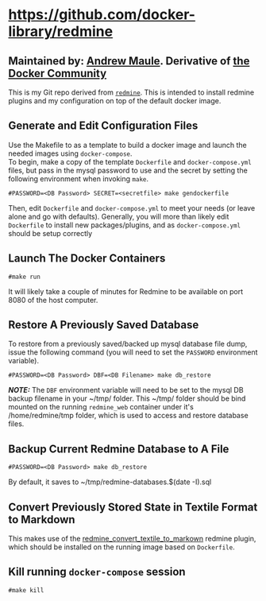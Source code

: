 # https://github.com/docker-library/redmine

## Maintained by: [Andrew Maule](https://github.com/docker-library/redmine).  Derivative of [the Docker Community](https://github.com/docker-library/redmine)

This is my Git repo derived from [`redmine`](https://hub.docker.com/_/redmine/).  This is intended to install redmine plugins
and my configuration on top of the default docker image.

## Generate and Edit Configuration Files

Use the Makefile to as a template to build a docker image and launch the needed images using `docker-compose`.  
To begin, make a copy of the template `Dockerfile` and `docker-compose.yml` files, but pass in the mysql password to use
and the secret by setting the following environment when invoking `make`.

```
#PASSWORD=<DB Password> SECRET=<secretfile> make gendockerfile
```

Then, edit `Dockerfile` and `docker-compose.yml` to meet your needs (or leave alone and go with defaults).  Generally,
you will more than likely edit `Dockerfile` to install new packages/plugins, and as `docker-compose.yml` should be setup
correctly

## Launch The Docker Containers

```
#make run
```

It will likely take a couple of minutes for Redmine to be available on port 8080 of the host computer.

## Restore A Previously Saved Database

To restore from a previously saved/backed up mysql database file dump, issue the following command (you will need to set
the `PASSWORD` environment variable).

```
#PASSWORD=<DB Password> DBF=<DB Filename> make db_restore
```

***NOTE:*** The `DBF` environment variable will need to be set to the mysql DB backup filename in your ~/tmp/ folder.
This ~/tmp/ folder should be bind mounted on the running `redmine_web` container under it's /home/redmine/tmp folder,
which is used to access and restore database files.

## Backup Current Redmine Database to A File
```
#PASSWORD=<DB Password> make db_restore
```

By default, it saves to ~/tmp/redmine-databases.$(date -I).sql

## Convert Previously Stored State in Textile Format to Markdown

This makes use of the [redmine_convert_textile_to_markown](https://github.com/bliptrip/redmine_convert_textile_to_markown.git) redmine plugin, which should be
installed on the running image based on `Dockerfile`.

## Kill running `docker-compose` session

```
#make kill
```
